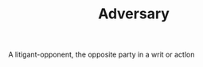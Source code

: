 ---
title: Adversary
letter: A
permalink: "/definitions/adversary.html"
body: A litigant-opponent, the opposite party in a writ or actlon
published_at: '2018-07-07'
source: Black's Law Dictionary
layout: post
---